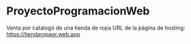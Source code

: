 # ProyectoProgramacionWeb
Venta por catalogó de una tienda de ropa
URL de la página de hosting: https://tiendaropagr.web.app
